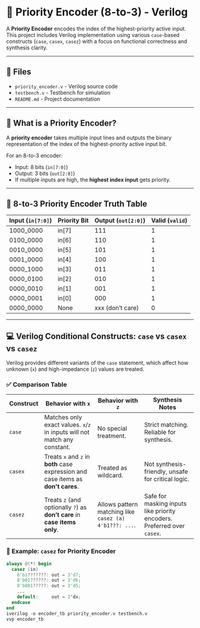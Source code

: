 # 🔌 Priority Encoder (8-to-3) - Verilog

A **Priority Encoder** encodes the index of the highest-priority active input. This project includes Verilog implementation using various `case`-based constructs (`case`, `casex`, `casez`) with a focus on functional correctness and synthesis clarity.

---

## 📁 Files

- `priority_encoder.v` - Verilog source code
- `testbench.v` - Testbench for simulation
- `README.md` - Project documentation

---

## 🧠 What is a Priority Encoder?

A **priority encoder** takes multiple input lines and outputs the binary representation of the index of the highest-priority active input bit.

For an 8-to-3 encoder:
- Input: 8 bits (`in[7:0]`)
- Output: 3 bits (`out[2:0]`)
- If multiple inputs are high, the **highest index input** gets priority.

---

## 🔢 8-to-3 Priority Encoder Truth Table

| Input (`in[7:0]`) | Priority Bit | Output (`out[2:0]`) | Valid (`valid`) |
|-------------------|--------------|----------------------|------------------|
| 1000_0000         | in[7]        | 111                  | 1                |
| 0100_0000         | in[6]        | 110                  | 1                |
| 0010_0000         | in[5]        | 101                  | 1                |
| 0001_0000         | in[4]        | 100                  | 1                |
| 0000_1000         | in[3]        | 011                  | 1                |
| 0000_0100         | in[2]        | 010                  | 1                |
| 0000_0010         | in[1]        | 001                  | 1                |
| 0000_0001         | in[0]        | 000                  | 1                |
| 0000_0000         | None         | xxx (don’t care)     | 0                |

---

## 💻 Verilog Conditional Constructs: `case` vs `casex` vs `casez`

Verilog provides different variants of the `case` statement, which affect how unknown (`x`) and high-impedance (`z`) values are treated.

### ✅ Comparison Table

| Construct | Behavior with `x` | Behavior with `z` | Synthesis Notes |
|-----------|-------------------|-------------------|-----------------|
| `case`    | Matches only exact values. `x`/`z` in inputs will not match any constant. | No special treatment. | Strict matching. Reliable for synthesis. |
| `casex`   | Treats `x` and `z` in **both** case expression and case items as **don't cares**. | Treated as wildcard. | Not synthesis-friendly, unsafe for critical logic. |
| `casez`   | Treats `z` (and optionally `?`) as **don’t care** in **case items only**. | Allows pattern matching like `casez (a) 4'b1???: ...`. | Safe for masking inputs like priority encoders. Preferred over `casex`. |

### 📌 Example: `casez` for Priority Encoder

```verilog
always @(*) begin
  casez (in)
    8'b1???????: out = 3'd7;
    8'b01??????: out = 3'd6;
    8'b001?????: out = 3'd5;
    ...
    default:     out = 3'dx;
  endcase
end
iverilog -o encoder_tb priority_encoder.v testbench.v
vvp encoder_tb
